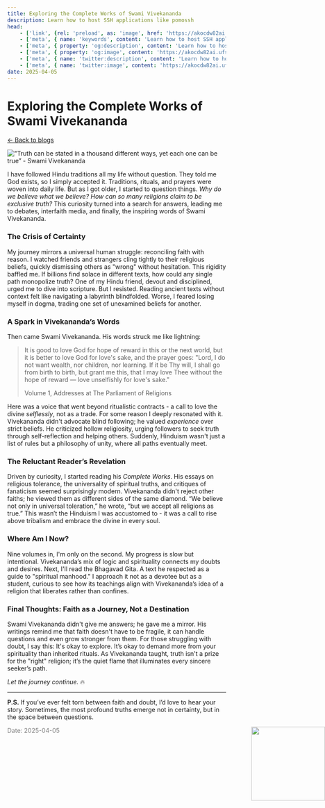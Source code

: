 ```yaml
---
title: Exploring the Complete Works of Swami Vivekananda
description: Learn how to host SSH applications like pomossh
head:
    - ['link', {rel: 'preload', as: 'image', href: 'https://akocdw82ai.ufs.sh/f/Jk6mQ2VBlE6tkyn18wsJtwzFSDqExs53HfM7VZuCG8KhWNOl'}]
    - ['meta', { name: 'keywords', content: 'Learn how to host SSH applications like pomossh' }]
    - ['meta', { property: 'og:description', content: 'Learn how to host SSH applications like pomossh' }]
    - ['meta', { property: 'og:image', content: 'https://akocdw82ai.ufs.sh/f/Jk6mQ2VBlE6tkyn18wsJtwzFSDqExs53HfM7VZuCG8KhWNOl' }]
    - ['meta', { name: 'twitter:description', content: 'Learn how to host SSH applications like pomossh' }]
    - ['meta', { name: 'twitter:image', content: 'https://akocdw82ai.ufs.sh/f/Jk6mQ2VBlE6tkyn18wsJtwzFSDqExs53HfM7VZuCG8KhWNOl' }]
date: 2025-04-05
---
```



# Exploring the Complete Works of Swami Vivekananda

[<- Back to blogs](/blog)

!["Truth can be stated in a thousand different ways, yet each one can be true” - Swami Vivekananda](https://akocdw82ai.ufs.sh/f/Jk6mQ2VBlE6tkyn18wsJtwzFSDqExs53HfM7VZuCG8KhWNOl)

I have followed Hindu traditions all my life without question. They told me God exists, so I simply accepted it. Traditions, rituals, and prayers were woven into daily life. But as I got older, I started to question things. *Why do we believe what we believe? How can so many religions claim to be exclusive* *truth?* This curiosity turned into a search for answers, leading me to debates, interfaith media, and finally, the inspiring words of Swami Vivekananda.

### The Crisis of Certainty

My journey mirrors a universal human struggle: reconciling faith with reason. I watched friends and strangers cling tightly to their religious beliefs, quickly dismissing others as "wrong" without hesitation. This rigidity baffled me. If billions find solace in different texts, how could any single path monopolize truth? One of my Hindu friend, devout and disciplined, urged me to dive into scripture. But I resisted. Reading ancient texts without context felt like navigating a labyrinth blindfolded. Worse, I feared losing myself in dogma, trading one set of unexamined beliefs for another.

### A Spark in Vivekananda’s Words

Then came Swami Vivekananda. His words struck me like lightning:

> It is good to love God for hope of reward in this or the next world, but it is better to love God for love's sake, and the prayer goes: "Lord, I do not want wealth, nor children, nor learning. If it be Thy will, I shall go from birth to birth, but grant me this, that I may love Thee without the hope of reward — love unselfishly for love's sake."
> 
> Volume 1, Addresses at The Parliament of Religions

Here was a voice that went beyond ritualistic contracts - a call to love the divine *selflessly*, not as a trade. For some reason I deeply resonated with it. Vivekananda didn't advocate blind following; he valued *experience* over strict beliefs. He criticized hollow religiosity, urging followers to seek truth through self-reflection and helping others. Suddenly, Hinduism wasn't just a list of rules but a philosophy of unity, where all paths eventually meet.

### The Reluctant Reader’s Revelation

Driven by curiosity, I started reading his *Complete Works*. His essays on religious tolerance, the universality of spiritual truths, and critiques of fanaticism seemed surprisingly modern. Vivekananda didn't reject other faiths; he viewed them as different sides of the same diamond. “We believe not only in universal toleration,” he wrote, “but we accept all religions as true.” This wasn’t the Hinduism I was accustomed to - it was a call to rise above tribalism and embrace the divine in every soul.

### Where Am I Now?

Nine volumes in, I'm only on the second. My progress is slow but intentional. Vivekananda’s mix of logic and spirituality connects my doubts and desires. Next, I'll read the Bhagavad Gita. A text he respected as a guide to "spiritual manhood." I approach it not as a devotee but as a student, curious to see how its teachings align with Vivekananda’s idea of a religion that liberates rather than confines.

### Final Thoughts: Faith as a Journey, Not a Destination

Swami Vivekananda didn't give me answers; he gave me a mirror. His writings remind me that faith doesn't have to be fragile, it can handle questions and even grow stronger from them. For those struggling with doubt, I say this: It's okay to explore. It’s okay to demand more from your spirituality than inherited rituals. As Vivekananda taught, truth isn't a prize for the "right" religion; it’s the quiet flame that illuminates every sincere seeker’s path.

*Let the journey continue.* 🔥

---

**P.S.** If you’ve ever felt torn between faith and doubt, I’d love to hear your story. Sometimes, the most profound truths emerge not in certainty, but in the space between questions.

<span style="color: gray; font-size: 14px;">Date: 2025-04-05</span>
<img src="/mascot/dhol.png" style="height: 170px; position: absolute; right: 0;" />

